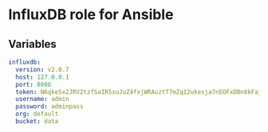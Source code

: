 # InfluxDB role for Ansible

## Variables

```yaml
influxdb:
  version: v2.0.7
  host: 127.0.0.1
  port: 8086
  token: N6qkeSx2JRV2tzfSaIR5suJuZ4fxjWRAuztT7mZq12ukesja7nEOFxDBn8kFajPah9Gth8WHxXk3eqZ8J45oYQ==
  username: admin
  password: adminpass
  org: default
  bucket: data
```
